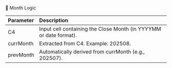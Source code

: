 📅 Month Logic

| Parameter | Description                                         |
| :-------- | :-------------------------------------------------- |
| C4        | Input cell containing the Close Month (in YYYYMM or date format). |
| currMonth | Extracted from C4. Example: 202508.                 |
| prevMonth | Automatically derived from currMonth (e.g., 202507). |
